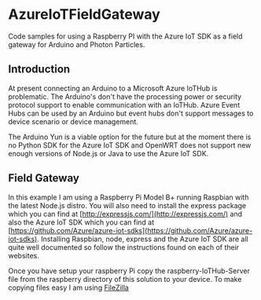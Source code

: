 # AzureIoTFieldGateway
Code samples for using a Raspberry PI with the Azure IoT SDK as a field gateway for Arduino and Photon Particles.  

## Introduction

At present connecting an Arduino to a Microsoft Azure IoTHub is problematic. The Arduino's don't have the processing power or security protocol support to enable communication with an IoTHub. Azure Event Hubs can be used by an Arduino but event hubs don't support messages to device scenario or device management.

The Arduino Yun is a viable option for the future but at the moment there is no Python SDK for the Azure IoT SDK and OpenWRT does not support new enough versions of Node.js or Java to use the Azure IoT SDK.

## Field Gateway

In this example I am using a Raspberry Pi Model B+ running Raspbian with the latest Node.js distro. You will also need to install the express package which you can find at [http://expressjs.com/](http://expressjs.com/) and also the Azure IoT SDK which you can find at [https://github.com/Azure/azure-iot-sdks](https://github.com/Azure/azure-iot-sdks). Installing Raspbian, node, express and the Azure IoT SDK are all quite well documented so follow the instructions found on each of their websites. 

Once you have setup your raspberry Pi copy the raspberry-IoTHub-Server file from the raspberry directory of this solution to your device. To make copying files easy I am using [FileZilla](https://filezilla-project.org/)




